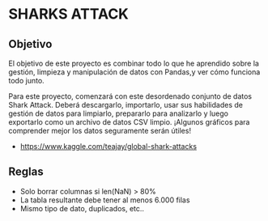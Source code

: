 # SHARKS ATTACK





## Objetivo

El objetivo de este proyecto es combinar todo lo que he aprendido sobre la gestión, limpieza y manipulación de datos con Pandas,y ver cómo funciona todo junto. 

Para este proyecto, comenzará con este desordenado conjunto de datos Shark Attack. Deberá descargarlo, importarlo, usar sus habilidades de gestión de datos para limpiarlo, prepararlo para analizarlo y luego exportarlo como un archivo de datos CSV limpio. ¡Algunos gráficos para comprender mejor los datos seguramente serán útiles!

- <https://www.kaggle.com/teajay/global-shark-attacks>


## Reglas

- Solo borrar columnas si len(NaN) > 80%
- La tabla resultante debe tener al menos 6.000 filas
- Mismo tipo  de dato, duplicados, etc..
